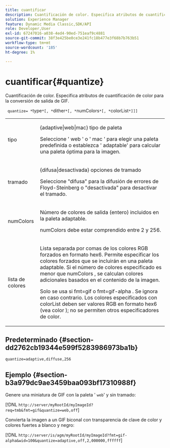 ```yaml
---
title: cuantificar
description: Cuantificación de color. Especifica atributos de cuantificación de color para la conversión de salida de GIF.
solution: Experience Manager
feature: Dynamic Media Classic,SDK/API
role: Developer,User
exl-id: 67247016-a038-4ed4-90ed-751eaf9c4881
source-git-commit: 38f3e425be0ce3e241fc18b477e3f68b7b763b51
workflow-type: tm+mt
source-wordcount: '185'
ht-degree: 1%

---
```


# cuantificar{#quantize}

Cuantificación de color. Especifica atributos de cuantificación de color para la conversión de salida de GIF.

` quantize= *`type`*[, *`dither`*[, *`numColors`*[, *`colorList`*]]]`

<table id="simpletable_6BF155FCB8224E7EBFC8D8375AD26A71"> 
 <tr class="strow"> 
  <td class="stentry"> <p> <span class="codeph"> <span class="varname"> tipo </span> </span> </p> </td> 
  <td class="stentry"> <p> <span class="codeph"> {adaptive|web|mac} </span> tipo de paleta </p> <p>Seleccione ' <span class="codeph"> web </span>' o ' <span class="codeph"> mac </span>' para elegir una paleta predefinida o establezca ' <span class="codeph"> </span> adaptable' para calcular una paleta óptima para la imagen. </p> </td> 
 </tr> 
 <tr class="strow"> 
  <td class="stentry"> <p> <span class="codeph"> <span class="varname"> tramado </span> </span> </p> </td> 
  <td class="stentry"> <p> <span class="codeph"> {difusa|desactivada} </span> opciones de tramado </p> <p>Seleccione "difusa" para la difusión de errores de Floyd-Steinberg o "desactivada" para desactivar el tramado. </p> </td> 
 </tr> 
 <tr class="strow"> 
  <td class="stentry"> <p> <span class="codeph"> <span class="varname"> numColors </span> </span> </p> </td> 
  <td class="stentry"> <p>Número de colores de salida (entero) incluidos en la paleta <span class="codeph"> </span> adaptable. </p> <p> <span class="codeph"> <span class="varname"> numColors </span> </span> debe estar comprendido entre 2 y 256. </p> </td> 
 </tr> 
 <tr class="strow"> 
  <td class="stentry"> <p> <span class="codeph"> <span class="varname"> lista de colores </span> </span> </p> </td> 
  <td class="stentry"> <p>Lista separada por comas de los colores RGB forzados en formato hex6. Permite especificar los colores forzados que se incluirán en una paleta <span class="codeph"> </span> adaptable. Si el número de colores especificado es menor que <span class="codeph"> numColors </span>, se calculan colores adicionales basados en el contenido de la imagen. </p> <p>Solo se usa si <span class="codeph"> fmt=gif </span> o <span class="codeph"> fmt=gif-alpha </span>. Se ignora en caso contrario. Los colores especificados con <span class="codeph"> <span class="varname"> colorList </span> </span> deben ser valores RGB en formato hex6 (vea <span class="codeph"> color </span>); no se permiten otros especificadores de color. </p> </td> 
 </tr> 
</table>

## Predeterminado {#section-dd2762cb19344e599f5283986973ba1b}

`quantize=adaptive,diffuse,256`

## Ejemplo {#section-b3a979dc9ae3459baa093bf17310988f}

Genere una miniatura de GIF con la paleta &#39; `web`&#39; y sin tramado:

[!DNL `http://server/myRootId/myImageId?req=tmb&fmt=gif&quantize=web,off`]

Convierta la imagen a un GIF biconal con transparencia de clave de color y colores fuertes a blanco y negro:

[!DNL `http://server/is/agm/myRootId/myImageId?fmt=gif-alpha&wid=100&quantize=adaptive,off,2,000000,ffffff`]
